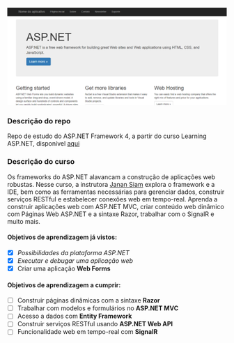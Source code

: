 ![Página de demonstração!](/.github/demo.png "Demonstração")

### Descrição do repo

Repo de estudo do ASP<span>.</span>NET Framework 4, a partir do curso Learning ASP<span>.</span>NET, disponível [aqui](https://www.linkedin.com/learning/learning-asp-dot-net-2)

### Descrição do curso

Os frameworks do ASP<span>.</span>NET alavancam a construção de aplicações web robustas. Nesse curso, a instrutora [Janan Siam](https://www.linkedin.com/learning/instructors/janan-siam) explora o framework e a IDE, bem como as ferramentas necessárias para gerenciar dados, construir serviços RESTful e estabelecer conexões web em tempo-real. Aprenda a construir aplicações web com ASP<span>.</span>NET MVC, criar conteúdo web dinâmico com Páginas Web ASP<span>.</span>NET e a sintaxe Razor, trabalhar com o SignalR e muito mais.

#### Objetivos de aprendizagem já vistos: 
- [X] *Possibilidades da plataforma ASP<span>.</span>NET*
- [X] *Executar e debugar uma aplicação web*
- [X] Criar uma aplicação **Web Forms**

#### Objetivos de aprendizagem a cumprir:
- [ ] Construir páginas dinâmicas com a sintaxe **Razor**
- [ ] Trabalhar com modelos e formulários no **ASP<span>.</span>NET MVC**
- [ ] Acesso a dados com **Entity Framework**
- [ ] Construir serviços RESTful usando **ASP<span>.</span>NET Web API**
- [ ] Funcionalidade web em tempo-real com **SignalR**